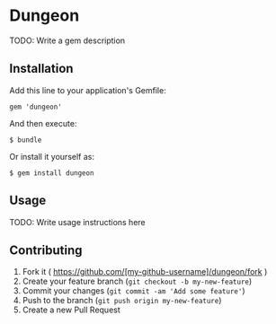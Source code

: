 # Dungeon

TODO: Write a gem description

## Installation

Add this line to your application's Gemfile:

    gem 'dungeon'

And then execute:

    $ bundle

Or install it yourself as:

    $ gem install dungeon

## Usage

TODO: Write usage instructions here

## Contributing

1. Fork it ( https://github.com/[my-github-username]/dungeon/fork )
2. Create your feature branch (`git checkout -b my-new-feature`)
3. Commit your changes (`git commit -am 'Add some feature'`)
4. Push to the branch (`git push origin my-new-feature`)
5. Create a new Pull Request
